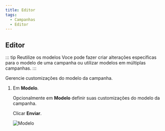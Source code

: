```yaml
---
title: Editor
tags:
  - Campanhas
  - Editor
---
```

## Editor

::: tip Reutilize os modelos
Voce pode fazer criar alterações específicas para o modelo de uma campanha ou utilizar modelos em múltiplas campanhas.
:::

Gerencie customizações do modelo da campanha.

1. Em **Modelo**.

   Opcionalmente em **Modelo** definir suas customizações do modelo da campanha.

   Clicar **Enviar**.

   ![Modelo](https://cdn.phishx.io/phishx-docs/images/phishx_campaigns_campaigns_new_editor_01.webp)
